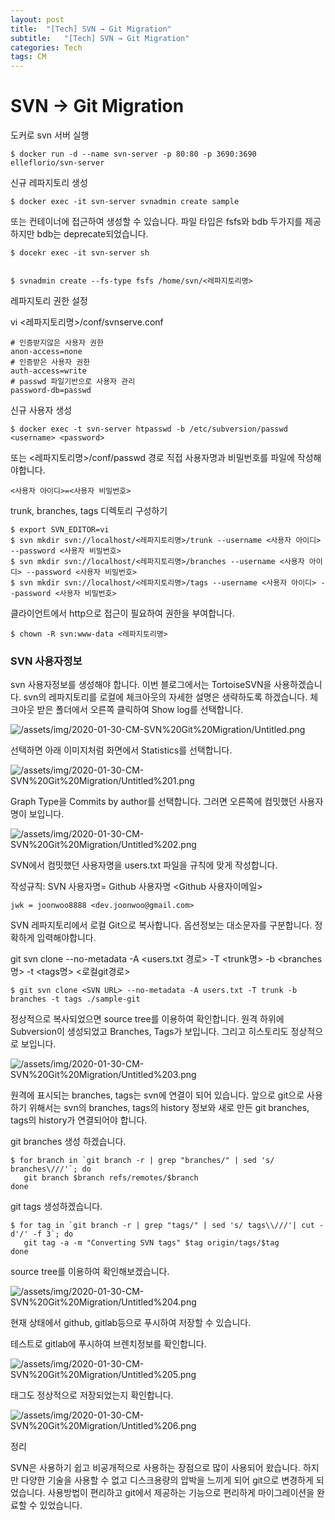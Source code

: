 ```yaml
---
layout: post
title:  "[Tech] SVN → Git Migration"
subtitle:   "[Tech] SVN → Git Migration"
categories: Tech
tags: CM
---
```


# SVN → Git Migration

도커로 svn 서버 실행

    $ docker run -d --name svn-server -p 80:80 -p 3690:3690 elleflorio/svn-server

신규 레파지토리 생성

    $ docker exec -it svn-server svnadmin create sample

또는 컨테이너에 접근하여 생성할 수 있습니다. 파일 타입은 fsfs와 bdb 두가지를 제공하지만 bdb는 deprecate되었습니다. 

    $ docekr exec -it svn-server sh 
    
    
    $ svnadmin create --fs-type fsfs /home/svn/<레파지토리명>

레파지토리 권한 설정

vi <레파지토리명>/conf/svnserve.conf

    # 인증받지않은 사용자 권한
    anon-access=none
    # 인증받은 사용자 권한
    auth-access=write
    # passwd 파일기반으로 사용자 관리
    password-db=passwd

신규 사용자 생성

    $ docker exec -t svn-server htpasswd -b /etc/subversion/passwd <username> <password>

또는 <레파지토리명>/conf/passwd 경로 직접 사용자명과 비밀번호를 파일에 작성해야합니다.

    <사용자 아이디>=<사용자 비밀번호>

trunk, branches, tags 디렉토리 구성하기

    $ export SVN_EDITOR=vi
    $ svn mkdir svn://localhost/<레파지토리명>/trunk --username <사용자 아이디> --password <사용자 비밀번호>
    $ svn mkdir svn://localhost/<레파지토리명>/branches --username <사용자 아이디> --password <사용자 비밀번호>
    $ svn mkdir svn://localhost/<레파지토리명>/tags --username <사용자 아이디> --password <사용자 비밀번호>

클라이언트에서 http으로 접근이 필요하여 권한을 부여합니다.

    $ chown -R svn:www-data <레파지토리명>

### SVN 사용자정보

svn 사용자정보를 생성해야 합니다. 이번 블로그에서는 TortoiseSVN을 사용하겠습니다. svn의 레파지토리를 로컬에 체크아웃의 자세한 설명은 생략하도록 하겠습니다. 체크아웃 받은 폴더에서 오른쪽 클릭하여 Show log를 선택합니다.

![/assets/img/2020-01-30-CM-SVN%20Git%20Migration/Untitled.png](/assets/img/2020-01-30-CM-SVN%20Git%20Migration/Untitled.png)

선택하면 아래 이미지처럼 화면에서 Statistics를 선택합니다.

![/assets/img/2020-01-30-CM-SVN%20Git%20Migration/Untitled%201.png](/assets/img/2020-01-30-CM-SVN%20Git%20Migration/Untitled%201.png)

Graph Type을 Commits by author를 선택합니다. 그러면 오른쪽에 컴밋했던 사용자명이 보입니다. 

![/assets/img/2020-01-30-CM-SVN%20Git%20Migration/Untitled%202.png](/assets/img/2020-01-30-CM-SVN%20Git%20Migration/Untitled%202.png)

SVN에서 컴밋했던 사용자명을 users.txt 파일을 규칙에 맞게 작성합니다.

작성규칙: SVN 사용자명= Github 사용자명 <Github 사용자이메일>

    jwk = joonwoo8888 <dev.joonwoo@gmail.com>
    

SVN 레파지토리에서 로컬 Git으로 복사합니다. 옵션정보는 대소문자를 구분합니다. 정확하게 입력해야합니다.

git svn clone <SVN URL> --no-metadata -A <users.txt 경로> -T <trunk명> -b <branches명> -t <tags명> <로컬git경로>

    $ git svn clone <SVN URL> --no-metadata -A users.txt -T trunk -b branches -t tags ./sample-git

정상적으로 복사되었으면 source tree를 이용하여 확인합니다. 원격 하위에 Subversion이 생성되었고 Branches, Tags가 보입니다. 그리고 히스토리도 정상적으로 보입니다.

![/assets/img/2020-01-30-CM-SVN%20Git%20Migration/Untitled%203.png](/assets/img/2020-01-30-CM-SVN%20Git%20Migration/Untitled%203.png)

원격에 표시되는 branches, tags는 svn에 연결이 되어 있습니다. 앞으로 git으로 사용하기 위해서는 svn의 branches, tags의 history 정보와 새로 만든 git branches, tags의 history가 연결되어야 합니다.

git branches 생성 하겠습니다.

    $ for branch in `git branch -r | grep "branches/" | sed 's/ branches\///'`; do
       git branch $branch refs/remotes/$branch
    done

git tags 생성하겠습니다.

    $ for tag in `git branch -r | grep "tags/" | sed 's/ tags\\///'| cut -d'/' -f 3`; do
       git tag -a -m "Converting SVN tags" $tag origin/tags/$tag
    done

source tree를 이용하여 확인해보겠습니다.

![/assets/img/2020-01-30-CM-SVN%20Git%20Migration/Untitled%204.png](/assets/img/2020-01-30-CM-SVN%20Git%20Migration/Untitled%204.png)

현재 상태에서 github, gitlab등으로 푸시하여 저장할 수 있습니다.

테스트로 gitlab에 푸시하여 브렌치정보를 확인합니다.

![/assets/img/2020-01-30-CM-SVN%20Git%20Migration/Untitled%205.png](/assets/img/2020-01-30-CM-SVN%20Git%20Migration/Untitled%205.png)

태그도 정상적으로 저장되었는지 확인합니다.

![/assets/img/2020-01-30-CM-SVN%20Git%20Migration/Untitled%206.png](/assets/img/2020-01-30-CM-SVN%20Git%20Migration/Untitled%206.png)

정리

SVN은 사용하기 쉽고 비공개적으로 사용하는 장점으로 많이 사용되어 왔습니다. 하지만 다양한 기술을 사용할 수 없고 디스크용량의 압박을 느끼게 되어 git으로 변경하게 되었습니다. 사용방법이 편리하고 git에서 제공하는 기능으로 편리하게 마이그레이션을 완료할 수 있었습니다.